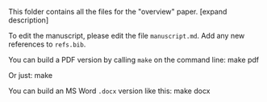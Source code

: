This folder contains all the files for the "overview" paper. [expand description]

To edit the manuscript, please edit the file `manuscript.md`. Add any new references to `refs.bib`.

You can build a PDF version by calling `make` on the command line:
    make pdf

Or just:
    make

You can build an MS Word `.docx` version like this:
    make docx
